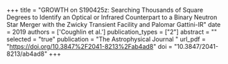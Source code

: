 +++
title = "GROWTH on S190425z: Searching Thousands of Square Degrees to Identify an Optical or Infrared Counterpart to a Binary Neutron Star Merger with the Zwicky Transient Facility and Palomar Gattini-IR"
date = 2019
authors = ['Coughlin et al.']
publication_types = ["2"]
abstract = ""
selected = "true"
publication = "The Astrophysical Journal "
url_pdf = "https://doi.org/10.3847%2F2041-8213%2Fab4ad8"
doi = "10.3847/2041-8213/ab4ad8"
+++


